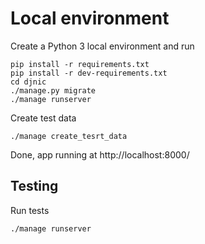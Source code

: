 # Local environment

Create a Python 3 local environment and run

```
pip install -r requirements.txt
pip install -r dev-requirements.txt
cd djnic
./manage.py migrate
./manage runserver
```

Create test data

```
./manage create_tesrt_data
```

Done, app running at http://localhost:8000/

## Testing

Run tests

```
./manage runserver
```
